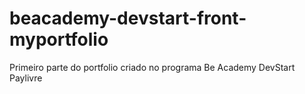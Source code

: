 # beacademy-devstart-front-myportfolio

Primeiro parte do portfolio criado no programa Be Academy DevStart Paylivre
